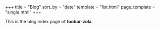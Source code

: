 +++
title = "Blog"
sort_by = "date"
template = "list.html"
page_template = "single.html"
+++

This is the blog index page of **foobar-zola**.
